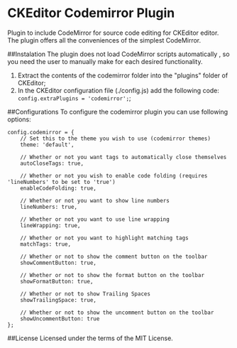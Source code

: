 CKEditor Codemirror Plugin
==========================

Plugin to include CodeMirror for source code editing for CKEditor editor. The plugin offers all the conveniences of the simplest CodeMirror.

##Instalation
The plugin does not load CodeMirror scripts automatically , so you need the user to manually make for each desired functionality.

1. Extract the contents of the codemirror folder into the "plugins" folder of CKEditor;
2. In the CKEditor configuration file (./config.js) add the following code: `config.extraPlugins = 'codemirror';`;

##Configurations
To configure the codemirror plugin you can use following options:

```
config.codemirror = {
    // Set this to the theme you wish to use (codemirror themes)
    theme: 'default',

    // Whether or not you want tags to automatically close themselves
    autoCloseTags: true,

    // Whether or not you wish to enable code folding (requires 'lineNumbers' to be set to 'true')
    enableCodeFolding: true,

    // Whether or not you want to show line numbers
    lineNumbers: true,

    // Whether or not you want to use line wrapping
    lineWrapping: true,

    // Whether or not you want to highlight matching tags
    matchTags: true,

    // Whether or not to show the comment button on the toolbar
    showCommentButton: true,

    // Whether or not to show the format button on the toolbar
    showFormatButton: true,

    // Whether or not to show Trailing Spaces
    showTrailingSpace: true,

    // Whether or not to show the uncomment button on the toolbar
    showUncommentButton: true    
};
```

##License
Licensed under the terms of the MIT License.
